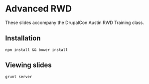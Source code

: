 # Advanced RWD

These slides accompany the DrupalCon Austin RWD Training class.

## Installation

```
npm install && bower install
```

## Viewing slides

```
grunt server
```
